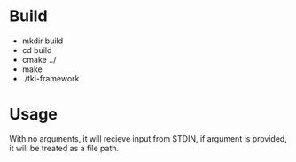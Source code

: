 # Build

  + mkdir build
  + cd build
  + cmake ../
  + make
  + ./tki-framework

# Usage

With no arguments, it will recieve input from STDIN, if argument is provided, it will be treated as a file path.